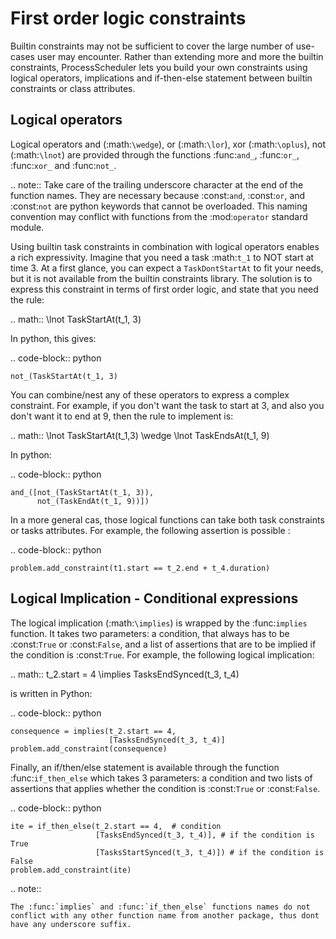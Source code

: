 First order logic constraints
=============================

Builtin constraints may not be sufficient to cover the large number of use-cases user may encounter. Rather than extending more and more the builtin constraints, ProcessScheduler lets you build your own constraints using logical operators, implications and if-then-else statement between builtin constraints or class attributes.

Logical operators
-----------------
Logical operators and (:math:`\wedge`), or (:math:`\lor`), xor (:math:`\oplus`), not (:math:`\lnot`) are provided through the functions :func:`and_`, :func:`or_`, :func:`xor_` and :func:`not_`.

.. note::
	Take care of the trailing underscore character at the end of the function names. They are necessary because :const:`and`, :const:`or`, and :const:`not` are python keywords that cannot be overloaded. This naming convention may conflict with functions from the :mod:`operator` standard module.

Using builtin task constraints in combination with logical operators enables a rich expressivity. Imagine that you need a task :math:`t_1` to NOT start at time 3. At a first glance, you can expect a `TaskDontStartAt` to fit your needs, but it is not available from the builtin constraints library. The solution is to express this constraint in terms of first order logic, and state that you need the rule:

.. math::
	\lnot TaskStartAt(t_1, 3)

In python, this gives:

.. code-block:: python

    not_(TaskStartAt(t_1, 3)

You can combine/nest any of these operators to express a complex constraint. For example, if you don't want the task to start at 3, and also you don't want it to end at 9, then the rule to implement is:

.. math::
	\lnot TaskStartAt(t_1,3) \wedge \lnot TaskEndsAt(t_1, 9)

In python:

.. code-block:: python

    and_([not_(TaskStartAt(t_1, 3)),
          not_(TaskEndAt(t_1, 9))])

In a more general cas, those logical functions can take both task constraints or tasks attributes. For example, the following assertion is possible :

.. code-block:: python

    problem.add_constraint(t1.start == t_2.end + t_4.duration)

Logical Implication - Conditional expressions
---------------------------------------------

The logical implication (:math:`\implies`) is wrapped by the :func:`implies` function. It takes two parameters: a condition, that always has to be :const:`True` or :const:`False`, and a list of assertions that are to be implied if the condition is :const:`True`. For example, the following logical implication:

.. math::
	t_2.start = 4 \implies TasksEndSynced(t_3, t_4)

is written in Python:

.. code-block:: python

    consequence = implies(t_2.start == 4,
                          [TasksEndSynced(t_3, t_4)]
    problem.add_constraint(consequence)

Finally, an if/then/else statement is available through the function :func:`if_then_else` which takes 3 parameters: a condition and two lists of assertions that applies whether the condition is :const:`True` or :const:`False`.

.. code-block:: python

    ite = if_then_else(t_2.start == 4,  # condition
                       [TasksEndSynced(t_3, t_4)], # if the condition is True
                       [TasksStartSynced(t_3, t_4)]) # if the condition is False
    problem.add_constraint(ite)

.. note::

    The :func:`implies` and :func:`if_then_else` functions names do not conflict with any other function name from another package, thus dont have any underscore suffix.
